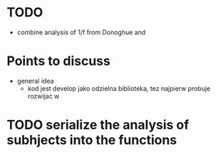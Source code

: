  # TODO

 - combine analysis of 1/f from Donoghue and 

 # Points to discuss 

 - general idea 
    -  kod jest develop jako odzielna biblioteka, tez najpierw probuje rozwijac w


# TODO serialize the analysis of subhjects into the functions